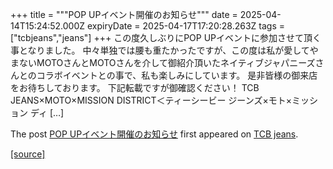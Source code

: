 +++
title = """POP UPイベント開催のお知らせ"""
date = 2025-04-14T15:24:52.000Z
expiryDate = 2025-04-17T17:20:28.263Z
tags = ["tcbjeans","jeans"]
+++
この度久しぶりにPOP UPイベントに参加させて頂く事となりました。 中々単独では腰も重たかったですが、この度は私が愛してやまないMOTOさんとMOTOさんを介して御紹介頂いたネイティブジャパニーズさんとのコラボイベントとの事で、私も楽しみにしています。 是非皆様の御来店をお待ちしております。 下記転載ですが御確認ください！ TCB JEANS×MOTO×MISSION DISTRICT＜ティーシービー ジーンズ×モト×ミッション ディ \[…\]

The post [POP UPイベント開催のお知らせ](http://tcbjeans.com/2025/04/15/52044) first appeared on [TCB jeans](http://tcbjeans.com).

[[source]](http://tcbjeans.com/2025/04/15/52044)
